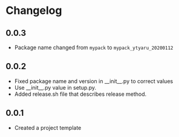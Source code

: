 # Changelog

## 0.0.3

* Package name changed from `mypack` to `mypack_ytyaru_20200112`

## 0.0.2

* Fixed package name and version in \_\_init\_\_.py to correct values
* Use \_\_init\_\_.py value in setup.py.
* Added release.sh file that describes release method.

## 0.0.1

* Created a project template

